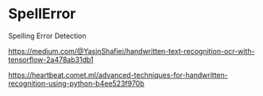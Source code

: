 # SpellError
Spelling Error Detection


https://medium.com/@YasinShafiei/handwritten-text-recognition-ocr-with-tensorflow-2a478ab31db1

https://heartbeat.comet.ml/advanced-techniques-for-handwritten-recognition-using-python-b4ee523f970b
